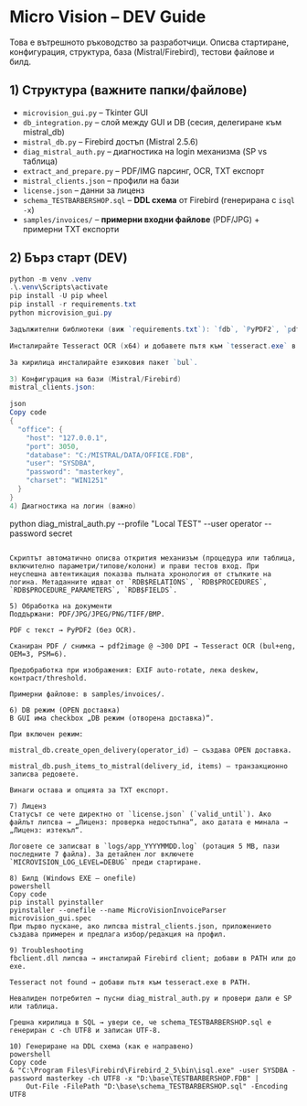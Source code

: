 # Micro Vision – DEV Guide

Това е вътрешното ръководство за разработчици. Описва стартиране, конфигурация, структура, база (Mistral/Firebird), тестови файлове и билд.

## 1) Структура (важните папки/файлове)
- `microvision_gui.py` – Tkinter GUI
- `db_integration.py` – слой между GUI и DB (сесия, делегиране към mistral_db)
- `mistral_db.py` – Firebird достъп (Mistral 2.5.6)
- `diag_mistral_auth.py` – диагностика на login механизма (SP vs таблица)
- `extract_and_prepare.py` – PDF/IMG парсинг, OCR, TXT експорт
- `mistral_clients.json` – профили на бази
- `license.json` – данни за лиценз
- `schema_TESTBARBERSHOP.sql` – **DDL схема** от Firebird (генерирана с `isql -x`)
- `samples/invoices/` – **примерни входни файлове** (PDF/JPG) + примерни TXT експорти

## 2) Бърз старт (DEV)
```powershell
python -m venv .venv
.\.venv\Scripts\activate
pip install -U pip wheel
pip install -r requirements.txt
python microvision_gui.py

Задължителни библиотеки (виж `requirements.txt`): `fdb`, `PyPDF2`, `pdf2image`, `Pillow`, `pytesseract`, `loguru` и др. Може да ползвате `firebird-driver` вместо `fdb`, но тогава осигурете `fbclient.dll` (Firebird 3 client) в PATH или до изпълнимия файл.

Инсталирайте Tesseract OCR (x64) и добавете пътя към `tesseract.exe` в PATH.

За кирилица инсталирайте езиковия пакет `bul`.

3) Конфигурация на бази (Mistral/Firebird)
mistral_clients.json:

json
Copy code
{
  "office": {
    "host": "127.0.0.1",
    "port": 3050,
    "database": "C:/MISTRAL/DATA/OFFICE.FDB",
    "user": "SYSDBA",
    "password": "masterkey",
    "charset": "WIN1251"
  }
}
4) Диагностика на логин (важно)

```
python diag_mistral_auth.py --profile "Local TEST" --user operator --password secret
```

Скриптът автоматично описва открития механизъм (процедура или таблица, включително параметри/типове/колони) и прави тестов вход. При неуспешна автентикация показва пълната хронология от стъпките на логина. Метаданните идват от `RDB$RELATIONS`, `RDB$PROCEDURES`, `RDB$PROCEDURE_PARAMETERS`, `RDB$FIELDS`.

5) Обработка на документи
Поддържани: PDF/JPG/JPEG/PNG/TIFF/BMP.

PDF с текст → PyPDF2 (без OCR).

Сканиран PDF / снимка → pdf2image @ ~300 DPI → Tesseract OCR (bul+eng, OEM=3, PSM=6).

Предобработка при изображения: EXIF auto-rotate, лека deskew, контраст/threshold.

Примерни файлове: в samples/invoices/.

6) DB режим (OPEN доставка)
В GUI има checkbox „DB режим (отворена доставка)“.

При включен режим:

mistral_db.create_open_delivery(operator_id) – създава OPEN доставка.

mistral_db.push_items_to_mistral(delivery_id, items) – транзакционно записва редовете.

Винаги остава и опцията за TXT експорт.

7) Лиценз
Статусът се чете директно от `license.json` (`valid_until`). Ако файлът липсва → „Лиценз: проверка недостъпна“, ако датата е минала → „Лиценз: изтекъл“.

Логовете се записват в `logs/app_YYYYMMDD.log` (ротация 5 MB, пази последните 7 файла). За детайлен лог включете `MICROVISION_LOG_LEVEL=DEBUG` преди стартиране.

8) Билд (Windows EXE – onefile)
powershell
Copy code
pip install pyinstaller
pyinstaller --onefile --name MicroVisionInvoiceParser microvision_gui.spec
При първо пускане, ако липсва mistral_clients.json, приложението създава примерен и предлага избор/редакция на профил.

9) Troubleshooting
fbclient.dll липсва → инсталирай Firebird client; добави в PATH или до exe.

Tesseract not found → добави пътя към tesseract.exe в PATH.

Невалиден потребител → пусни diag_mistral_auth.py и провери дали е SP или таблица.

Грешна кирилица в SQL → увери се, че schema_TESTBARBERSHOP.sql е генериран с -ch UTF8 и записан UTF-8.

10) Генериране на DDL схема (как е направено)
powershell
Copy code
& "C:\Program Files\Firebird\Firebird_2_5\bin\isql.exe" -user SYSDBA -password masterkey -ch UTF8 -x "D:\base\TESTBARBERSHOP.FDB" |
    Out-File -FilePath "D:\base\schema_TESTBARBERSHOP.sql" -Encoding UTF8